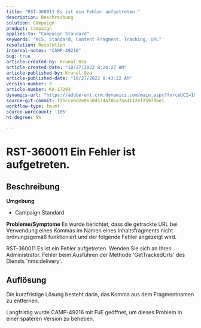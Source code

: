 ```yaml
---
title: "RST-360011 Es ist ein Fehler aufgetreten."
description: Beschreibung
solution: Campaign
product: Campaign
applies-to: "Campaign Standard"
keywords: "KCS, Standard, Content Fragment, Tracking, URL"
resolution: Resolution
internal-notes: "CAMP-49216"
bug: true
article-created-by: Krunal Oza
article-created-date: "10/27/2022 8:24:27 AM"
article-published-by: Krunal Oza
article-published-date: "10/27/2022 8:43:22 AM"
version-number: 3
article-number: KA-17293
dynamics-url: "https://adobe-ent.crm.dynamics.com/main.aspx?forceUCI=1&pagetype=entityrecord&etn=knowledgearticle&id=ef138cc4-d055-ed11-bba2-6045bd006c82"
source-git-commit: f2bcce0d2e0650d574af86a7aa4112ef259786e1
workflow-type: tm+mt
source-wordcount: '105'
ht-degree: 5%

---
```


# RST-360011 Ein Fehler ist aufgetreten.

## Beschreibung

<b>Umgebung</b>
- Campaign Standard



<b>Probleme/Symptome</b>
Es wurde berichtet, dass die getrackte URL bei Verwendung eines Kommas im Namen eines Inhaltsfragments nicht ordnungsgemäß funktioniert und der folgende Fehler angezeigt wird.

RST-360011 Es ist ein Fehler aufgetreten. Wenden Sie sich an Ihren Administrator.
Fehler beim Ausführen der Methode &#39;GetTrackedUrls&#39; des Diensts &#39;nms:delivery&#39;.






## Auflösung


Die kurzfristige Lösung besteht darin, das Komma aus dem Fragmentnamen zu entfernen.

Langfristig wurde CAMP-49216 mit FuE geöffnet, um dieses Problem in einer späteren Version zu beheben.
